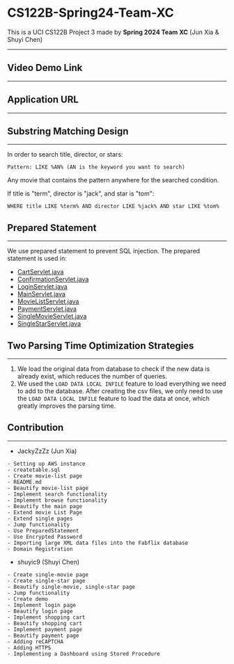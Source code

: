# CS122B-Spring24-Team-XC
This is a UCI CS122B Project 3 made by **Spring 2024 Team XC** (Jun Xia & Shuyi Chen)

---
## Video Demo Link
****

## Application URL
****

## Substring Matching Design
****
In order to search title, director, or stars:
```
Pattern: LIKE %AN% (AN is the keyword you want to search)
```
Any movie that contains the pattern anywhere for the searched condition.

If title is "term", director is "jack", and star is "tom":
```
WHERE title LIKE %term% AND director LIKE %jack% AND star LIKE %tom%
```

## Prepared Statement
****
We use prepared statement to prevent SQL injection. The prepared statement is used in:
- [CartServlet.java](src/CartServlet.java)
- [ConfirmationServlet.java](src/ConfirmationServlet.java)
- [LoginServlet.java](src/LoginServlet.java)
- [MainServlet.java](src/MainServlet.java)
- [MovieListServlet.java](src/MovieListServlet.java)
- [PaymentServlet.java](src/PaymentServlet.java)
- [SingleMovieServlet.java](src/SingleMovieServlet.java)
- [SingleStarServlet.java](src/SingleStarServlet.java)

## Two Parsing Time Optimization Strategies
****
1. We load the original data from database to check if the new data is already exist, which reduces the number of queries.
2. We used the ```LOAD DATA LOCAL INFILE```  feature to load everything we need to add to the database. After creating the csv files, we only need to use the ```LOAD DATA LOCAL INFILE``` feature to load the data at once, which greatly improves the parsing time.

## Contribution
****
- JackyZzZz (Jun Xia)
```
- Setting up AWS instance
- createtable.sql
- Create movie-list page
- README.md
- Beautify movie-list page
- Implement search functionality
- Implement browse functionality
- Beautify the main page
- Extend movie List Page
- Extend single pages
- Jump functionality
- Use PreparedStatement
- Use Encrypted Password
- Importing large XML data files into the Fabflix database
- Domain Registration
```

- shuyic9 (Shuyi Chen)
```
- Create single-movie page
- Create single-star page
- Beautify single-movie, single-star page
- Jump functionality
- Create demo
- Implement login page
- Beautify login page
- Implement shopping cart
- Beautify shopping cart
- Implement payment page
- Beautify payment page
- Adding reCAPTCHA
- Adding HTTPS
- Implementing a Dashboard using Stored Procedure
```